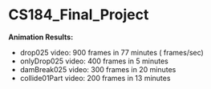CS184_Final_Project
===================
**Animation Results:**

- drop025 video: 900 frames in 77 minutes ( frames/sec)
- onlyDrop025 video: 400 frames in 5 minutes
- damBreak025 video: 300 frames in 20 minutes
- collide01Part video: 200 frames in 13 minutes